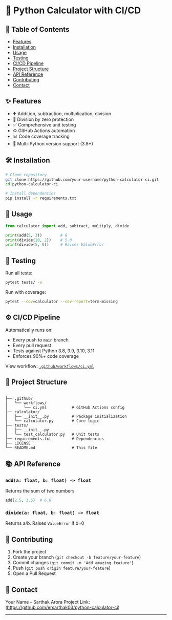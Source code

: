 
# 🧮 Python Calculator with CI/CD


## 📜 Table of Contents
- [Features](#-features)
- [Installation](#-installation)
- [Usage](#-usage)
- [Testing](#-testing)
- [CI/CD Pipeline](#-cicd-pipeline)
- [Project Structure](#-project-structure)
- [API Reference](#-api-reference)
- [Contributing](#-contributing)
- [Contact](#-contact)

## ✨ Features
- ➕ Addition, subtraction, multiplication, division
- 🚫 Division by zero protection
- ✅ Comprehensive unit testing
- ⚙️ GitHub Actions automation
- 📊 Code coverage tracking
- 🔄 Multi-Python version support (3.8+)

## 🛠️ Installation
```bash
# Clone repository
git clone https://github.com/your-username/python-calculator-ci.git
cd python-calculator-ci

# Install dependencies
pip install -r requirements.txt
```

## 🚀 Usage
```python
from calculator import add, subtract, multiply, divide

print(add(5, 3))        # 8
print(divide(10, 2))    # 5.0
print(divide(5, 0))     # Raises ValueError
```

## 🧪 Testing
Run all tests:
```bash
pytest tests/ -v
```

Run with coverage:
```bash
pytest --cov=calculator --cov-report=term-missing
```

## ⚙️ CI/CD Pipeline
Automatically runs on:
- Every push to `main` branch
- Every pull request
- Tests against Python 3.8, 3.9, 3.10, 3.11
- Enforces 90%+ code coverage

View workflow: [`.github/workflows/ci.yml`](.github/workflows/ci.yml)

## 📁 Project Structure
```
.
├── .github/
│   └── workflows/
│       └── ci.yml           # GitHub Actions config
├── calculator/
│   ├── __init__.py          # Package initialization
│   └── calculator.py        # Core logic
├── tests/
│   ├── __init__.py
│   └── test_calculator.py   # Unit tests
├── requirements.txt         # Dependencies
├── LICENSE
└── README.md                # This file
```

## 📚 API Reference
### `add(a: float, b: float) -> float`
Returns the sum of two numbers
```python
add(2.5, 3.5)  # 6.0
```

### `divide(a: float, b: float) -> float`
Returns a/b. Raises `ValueError` if b=0

## 🤝 Contributing
1. Fork the project
2. Create your branch (`git checkout -b feature/your-feature`)
3. Commit changes (`git commit -m 'Add amazing feature'`)
4. Push (`git push origin feature/your-feature`)
5. Open a Pull Request


## 📧 Contact
Your Name - Sarthak Arora 
Project Link: (https://github.com/ersarthak03/python-calculator-ci)

---
